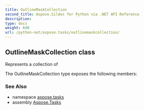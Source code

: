 ```yaml
---
title: OutlineMaskCollection
second_title: Aspose.Sildes for Python via .NET API Reference
description: 
type: docs
weight: 640
url: /python-net/aspose.tasks/outlinemaskcollection/
---
```


## OutlineMaskCollection class

Represents a collection of

The OutlineMaskCollection type exposes the following members:

### See Also

* namespace [aspose.tasks](../../aspose.tasks/)
* assembly [Aspose.Tasks](/tasks/python-net/)

